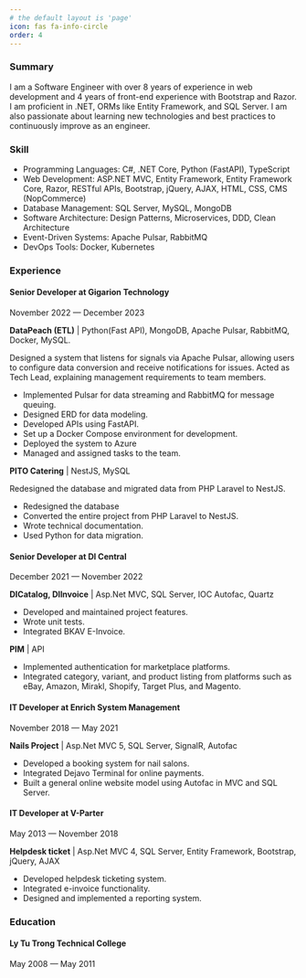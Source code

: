 ```yaml
---
# the default layout is 'page'
icon: fas fa-info-circle
order: 4
---
```


<!-- > Add Markdown syntax content to file `_tabs/about.md`{: .filepath } and it will show up on this page.
{: .prompt-tip } -->

### Summary
I am a Software Engineer with over 8 years of experience in web development and 4 years of front-end experience with Bootstrap and Razor. I am proficient in .NET, ORMs like Entity Framework, and SQL Server.
I am also passionate about learning new technologies and best practices to continuously improve as an engineer.

### Skill
- Programming Languages: C#, .NET Core, Python (FastAPI), TypeScript
- Web Development: ASP.NET MVC, Entity Framework, Entity Framework Core, Razor, RESTful APIs, Bootstrap, jQuery, AJAX, HTML, CSS, CMS (NopCommerce)
- Database Management: SQL Server, MySQL, MongoDB
- Software Architecture: Design Patterns, Microservices, DDD, Clean Architecture
- Event-Driven Systems: Apache Pulsar, RabbitMQ
- DevOps Tools: Docker, Kubernetes

### Experience

#### Senior Developer at Gigarion Technology
November 2022 — December 2023

**DataPeach (ETL)** | Python(Fast API), MongoDB, Apache Pulsar, RabbitMQ, Docker, MySQL.

Designed a system that listens for signals via Apache Pulsar, allowing users to configure data conversion and receive notifications for issues.
Acted as Tech Lead, explaining management requirements to team members.

- Implemented Pulsar for data streaming and RabbitMQ for message queuing.
- Designed ERD for data modeling.
- Developed APIs using FastAPI.
- Set up a Docker Compose environment for development.
- Deployed the system to Azure
- Managed and assigned tasks to the team.

**PITO Catering** | NestJS, MySQL

Redesigned the database and migrated data from PHP Laravel to NestJS.

- Redesigned the database
- Converted the entire project from PHP Laravel to NestJS.
- Wrote technical documentation.
- Used Python for data migration.

#### Senior Developer at DI Central
December 2021 — November 2022

**DICatalog, DIInvoice** | Asp.Net MVC, SQL Server, IOC Autofac, Quartz

- Developed and maintained project features.
- Wrote unit tests.
- Integrated BKAV E-Invoice.

**PIM** | API

- Implemented authentication for marketplace platforms.
- Integrated category, variant, and product listing from platforms such as eBay, Amazon, Mirakl, Shopify, Target Plus, and Magento.

#### IT Developer at Enrich System Management
November 2018 — May 2021

**Nails Project** | Asp.Net MVC 5, SQL Server, SignalR, Autofac

- Developed a booking system for nail salons.
- Integrated Dejavo Terminal for online payments.
- Built a general online website model using Autofac in MVC and SQL Server.

#### IT Developer at V-Parter
May 2013 — November 2018

**Helpdesk ticket** | Asp.Net MVC 4, SQL Server, Entity Framework, Bootstrap, jQuery, AJAX

- Developed helpdesk ticketing system.
- Integrated e-invoice functionality.
- Designed and implemented a reporting system.

### Education

#### Ly Tu Trong Technical College
May 2008 — May 2011